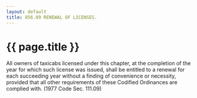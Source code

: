 ```yaml
---
layout: default 
title: 856.09 RENEWAL OF LICENSES.
---
```


{{ page.title }}
================

All owners of taxicabs licensed under this chapter, at the completion of
the year for which such license was issued, shall be entitled to a
renewal for each succeeding year without a finding of convenience or
necessity, provided that all other requirements of these Codified
Ordinances are complied with. (1977 Code Sec. 111.09)
